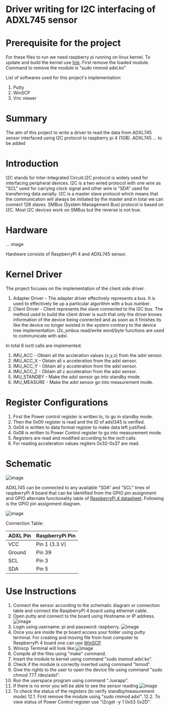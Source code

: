 # Driver writing for I2C interfacing of ADXL745 sensor

# Prerequisite for the project
  For these files to run we need raspberry pi running on linux kernel. To update and build the kernel use [link](https://www.raspberrypi.com/documentation/computers/linux_kernel.html). First remove the loaded module. 
  Command to remove the module is "sudo rmmod adxl.ko" 
  
  List of softwares used for this project's implementation:
  1. Putty
  2. WinSCP
  3. Vnc viewer
 
# Summary
  The aim of this project to write a driver to read the data from ADXL745 sensor interfaced using I2C protocol to raspberry pi 4 (1GB). ADXL745 ... to be added
  
# Introduction  
  I2C stands for Inter-Integrated Circuit.I2C protocol is widely used for interfacing peripheral devices. I2C is a two wired protocol with one wire as "SCL" used for carrying       clock signal and other wire is "SDA" used for transferring data serially. I2C is a master slave protocol which means that the communication will always be initiated by the         master and in total we can connect 128 slaves. SMBus (System Management Bus) protocol is based on I2C. Most I2C devices work on SMBus but the reverse is not true.
  
  
# Hardware
  
   ... image
  
  Hardware consists of RaspberryPi 4 and ADXL745 sensor.

# Kernel Driver
  The project focuses on the implementation of the client side driver.
  1. Adapter Driver - The adapter driver effectively represents a bus. It is used to effectively tie up a particular algorithm with a bus number.
  2. Client Driver - Client represents the slave connected to the I2C bus. The method used to build the client driver is such that only the driver knows information of the device being connected and as soon as it finishes its like the device no longer existed in the system contrary to the device tree implementation. i2c_smbus read/write word/byte functions are used to communicate with adxl.
  
  In total 6 ioctl calls are implemented.
  1. IMU_ACC - Obtain all the accleration values (x,y,z) from the adxl sensor.
  2. IMU_ACC_X - Obtain all x acceleration from the adxl sensor.
  3. IMU_ACC_Y - Obtain all y acceleration from the adxl sensor.
  4. IMU_ACC_Z - Obtain all z acceleration from the adxl sensor.
  5. IMU_STANDBY - Make the adxl sensor go into standby mode.
  7. IMU_MEASURE - Make the adxl sensor go into measurement mode.

# Register Configurations
  1. First the Power control register is written to, to go in standby mode.
  2. Then the 0x00 register is read and the ID of adxl345 is verified.
  3. 0x04 is written to data format register to make data left justified.
  4. 0x08 is written to Power Control register to go into measurement mode.
  5. Registers are read and modified according to the ioctl calls.
  6. For reading acceleration values regiters 0x32-0x37 are read.
  

# Schematic 
  ![image](https://user-images.githubusercontent.com/91187808/145357407-c39e79d1-9e30-4f4d-bb4e-ba7854d7fe6a.png)

  ADXL745 can be connected to any available "SDA" and "SCL" lines of raspberryPi 4 board that can be identified from the GPIO pin assignment and GPIO alternate functionality       table of [RaspberryPi 4 datasheet](https://datasheets.raspberrypi.com/rpi4/raspberry-pi-4-datasheet.pdf). 
  Following is the GPIO pin assignment diagram.
  
  ![image](https://user-images.githubusercontent.com/91187808/145344539-5158935a-cb20-44bf-bc89-94835e4d2372.png)
  
  Connection Table:
  
  | ADXL Pin | RaspberryPi Pin |
  | --- | --- |
  | VCC | Pin 1 (3.3 V)|
  | Ground | Pin 39 |
  | SCL | Pin 3 |
  | SDA | Pin 5|
  
 # Use Instructions
   1. Connect the sensor according to the schematic diagram or connection table and connect the RaspberryPi 4 board using ethernet cable.
   2. Open putty and connect to the board using Hostname or IP address.![image](https://user-images.githubusercontent.com/91187808/145359917-9f3e5310-ddf1-442f-b191-c72cf7c452ca.png)
   3. Login using username: pi and password: raspberry. ![image](https://user-images.githubusercontent.com/91187808/145360147-afe4627f-dc61-4708-a586-c68ff15f9d0c.png)
   4. Once you are inside the pi board access your folder using putty terminal. For creating and moving file from host computer to RaspberryPi 4 board one can use [WinSCP](https://winscp.net/eng/download.php).
   5. Winscp Terminal will look like:![image](https://user-images.githubusercontent.com/91187808/145360719-025f612f-0c51-450d-a408-77375727b1a1.png)
   6. Compile all the files using "make" command.
   7. Insert the module to kernel using command "sudo insmod adxl.ko".
   8. Check if the module is correctly inserted using command "lsmod".
   9. Give the rights to the user to open the device file using command "sudo chmod 777 /dev/adxl".
   10. Run the userspace program using command "./usrapp".
   11. If there is no error you will be able to see the sensor reading.![image](https://user-images.githubusercontent.com/91187808/145360991-494f856e-31d4-479a-8653-1f0aff9daae9.png)
   12. To check the status of the registers (to verify standby/measurement mode)
      12.1. First remove the module using "sudo rmmod adxl".
      12.2. To view status of Power Control register use "i2cget -y 1 0x53 0x2D".
   
   
 
  
 
  

  
   
  
  
